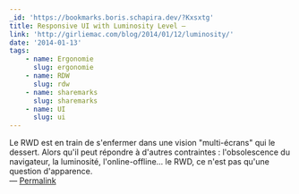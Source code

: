 ```yaml
---
_id: 'https://bookmarks.boris.schapira.dev/?Kxsxtg'
title: Responsive UI with Luminosity Level –
link: 'http://girliemac.com/blog/2014/01/12/luminosity/'
date: '2014-01-13'
tags:
    - name: Ergonomie
      slug: ergonomie
    - name: RDW
      slug: rdw
    - name: sharemarks
      slug: sharemarks
    - name: UI
      slug: ui
---
```


Le RWD est en train de s'enfermer dans une vision &quot;multi-écrans&quot; qui
le dessert. Alors qu'il peut répondre à d'autres contraintes : l'obsolescence du
navigateur, la luminosité, l'online-offline... le RWD, ce n'est pas qu'une
question d'apparence. <br>&#8212;
<a href="https://bookmarks.boris.schapira.dev/?Kxsxtg" title="Permalink">Permalink</a>

